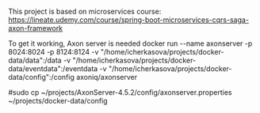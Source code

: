 This project is based on microservices course: https://lineate.udemy.com/course/spring-boot-microservices-cqrs-saga-axon-framework

To get it working, Axon server is needed
docker run --name axonserver -p 8024:8024 -p 8124:8124 -v "/home/icherkasova/projects/docker-data/data":/data -v "/home/icherkasova/projects/docker-data/eventdata":/eventdata -v "/home/icherkasova/projects/docker-data/config":/config axoniq/axonserver

#sudo cp ~/projects/AxonServer-4.5.2/config/axonserver.properties ~/projects/docker-data/config
